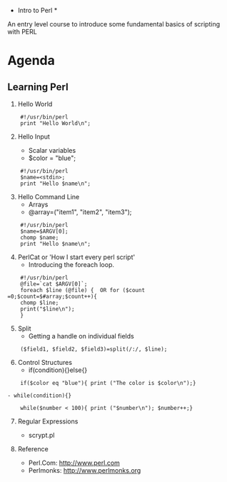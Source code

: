 * Intro to Perl *

An entry level course to introduce some fundamental basics of scripting with PERL


# Agenda

## Learning Perl 

1)	Hello World

```
	#!/usr/bin/perl
	print "Hello World\n";
```


2)	Hello Input

	- Scalar variables
	- $color = "blue";

```
	#!/usr/bin/perl
	$name=<stdin>;
	print "Hello $name\n";
```


3)	Hello Command Line
	- Arrays 
	- @array=("item1", "item2", "item3");

```
	#!/usr/bin/perl
	$name=$ARGV[0];
	chomp $name;
	print "Hello $name\n";
```


4)	PerlCat  or 'How I start every perl script' 
	- Introducing the foreach loop.
```
	#!/usr/bin/perl
	@file=`cat $ARGV[0]`;
	foreach $line (@file) {  OR for ($count =0;$count=$#array;$count++){
	chomp $line;
	print("$line\n");
	}
```


5)	Split
	- Getting a handle on individual fields

```
	($field1, $field2, $field3)=split(/:/, $line);
```


6)	Control Structures
	- if(condition){}else{}
```
	if($color eq "blue"){ print ("The color is $color\n");}
```
	- while(condition){}
```
	while($number < 100){ print ("$number\n"); $number++;}
```

7)	Regular Expressions 
	- scrypt.pl
	
8)	Reference

	- Perl.Com: http://www.perl.com
	- Perlmonks: http://www.perlmonks.org
